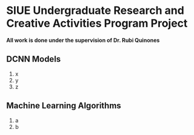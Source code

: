 # SIUE Undergraduate Research and Creative Activities Program Project
**All work is done under the supervision of Dr. Rubi Quinones**
## DCNN Models
1. x
2. y
3. z
## Machine Learning Algorithms
1. a
2. b

